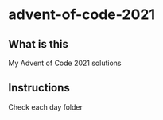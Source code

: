 # advent-of-code-2021

## What is this

My Advent of Code 2021 solutions

## Instructions

Check each day folder
